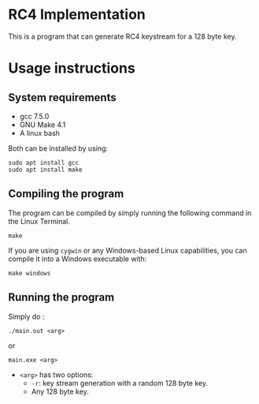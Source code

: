 # RC4 Implementation

This is a program that can generate RC4 keystream for a 128 byte key. 

# Usage instructions

## System requirements
- gcc 7.5.0
- GNU Make 4.1
- A linux bash

Both can be installed by using:
```
sudo apt install gcc
sudo apt install make
```

## Compiling the program
The program can be compiled by simply running the following command in the Linux Terminal.
```
make
```
If you are using ```cygwin``` or any Windows-based Linux capabilities, you can compile it into a Windows executable with:
```
make windows
```

## Running the program
Simply do :
```
./main.out <arg>
```
or
```
main.exe <arg>
```
- ```<arg>``` has two options:
	- ```-r```: key stream generation with a random 128 byte key.
	- Any 128 byte key.